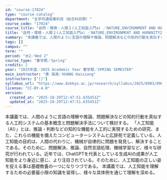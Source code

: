 ```yaml
---
id: "course:17024"
type: "course-catalog"
department: "全学共通授業科目（総合科目群）"
course_code: "17024"
course_title: "自然・環境・人間２(人工知能入門a) ／NATURE,ENVIRONMENT AND HUMANITY2(INTRODUCTION TO ARTIFICIAL INTELLIGENCE(A))"
title: "自然・環境・人間２(人工知能入門a) ／NATURE,ENVIRONMENT AND HUMANITY2(INTRODUCTION TO ARTIFICIAL INTELLIGENCE(A))"
summary: "本講義では、人間のように言語の理解や推論、問題解決などの知的行動を真似する人工的システムの基本概念と問題解決手法について検討する。 「人工知能（AI）」とは、推論・判断などの知的な機能を人工的に実現するための研究、また、これらの機能を備えた…"
tags: []
campus: ""
term: ""
period: "水2／Wed 2"
course_type: "春学期／Spring"
credits: 2
year: "2025年度／2025 Academic Year 春学期／SPRING SEMESTER"
main_instructor: "黄 海湘／HUANG Haixiang"
instructors: ["[]"]
syllabus_url: "https://www.dokkyo.ac.jp/research/syllabus/2025/0903/0903_17024_ja_JP.html"
license: "CC-BY-4.0"
version:
  created_at: "2025-10-29T12:47:51.635451Z"
  updated_at: "2025-10-29T12:47:51.635451Z"
---
```

本講義では、人間のように言語の理解や推論、問題解決などの知的行動を真似する人工的システムの基本概念と問題解決手法について検討する。 「人工知能（AI）」とは、推論・判断などの知的な機能を人工的に実現するための研究、また、これらの機能を備えたコンピューターシステムと広辞苑で定義している。人工知能の目的は、人間の代わりに、機械が自律的に問題を発見し、解決することである。そのために、問題解決、推論、自然言語処理、機械学習など、様々な研究が行われている。近年では、ChatGPTを代表としている生成AIの成果が人工知能をより身近に感じ、より注目されている。そのために、人工知能の正しい姿を捉える事は基礎教養の一つになりつづである。 本講義では、人工知能を理解するための必要最小限の知識を習得し、様々な具体例を通じて理解を深める。
